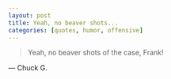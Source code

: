 ```yaml
---
layout: post
title: Yeah, no beaver shots...
categories: [quotes, humor, offensive]
---
```


>Yeah, no beaver shots of the case, Frank!

&mdash; Chuck G.